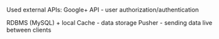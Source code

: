 Used external APIs: 
Google+ API - user authorization/authentication 

RDBMS (MySQL) + local Cache - data storage
Pusher - sending data live between clients
